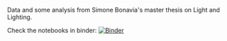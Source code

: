Data and some analysis from Simone Bonavia's master thesis on Light and Lighting.

Check the notebooks in binder: [![Binder](http://mybinder.org/badge.svg)](http://mybinder.org:/repo/sdvillal/master-simone)
